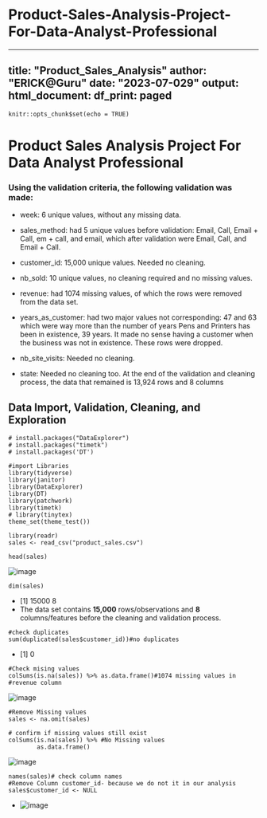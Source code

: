# Product-Sales-Analysis-Project-For-Data-Analyst-Professional

---
title: "Product_Sales_Analysis"
author: "ERICK@Guru"
date: "2023-07-029"
output:
  html_document:
    df_print: paged
---

```{r setup, include=FALSE}
knitr::opts_chunk$set(echo = TRUE)
```

# Product Sales Analysis Project For Data Analyst Professional

### Using the validation criteria, the following validation was made:

-   week: 6 unique values, without any missing data.

-   sales_method: had 5 unique values before validation: Email, Call, Email + Call, em + call, and email, which after validation were Email, Call, and Email + Call.

-   customer_id: 15,000 unique values. Needed no cleaning.

-   nb_sold: 10 unique values, no cleaning required and no missing values.

-   revenue: had 1074 missing values, of which the rows were removed from the data set.

-   years_as_customer: had two major values not corresponding: 47 and 63 which were way more than the number of years Pens and Printers has been in existence, 39 years. It made no sense having a customer when the business was not in existence. These rows were dropped.

-   nb_site_visits: Needed no cleaning.

-   state: Needed no cleaning too. At the end of the validation and cleaning process, the data that remained is 13,924 rows and 8 columns

## Data Import, Validation, Cleaning, and Exploration

```{r warning=FALSE, message=FALSE}
# install.packages("DataExplorer")
# install.packages("timetk")
# install.packages('DT')

#import Libraries
library(tidyverse)
library(janitor)
library(DataExplorer)
library(DT)
library(patchwork)
library(timetk)
# library(tinytex)
theme_set(theme_test())
```

```{r warning=FALSE, message=FALSE}
library(readr)
sales <- read_csv("product_sales.csv")

head(sales)
```
![image](https://github.com/user-attachments/assets/5de8b150-63ef-42c9-b168-1c4edacc8e57)
```{r warning=FALSE, message=FALSE}
dim(sales)
```
- [1] 15000     8
- The data set contains **15,000** rows/observations and **8** columns/features before the cleaning and validation process.
```{r warning=FALSE, message=FALSE}
#check duplicates
sum(duplicated(sales$customer_id))#no duplicates
```
- [1] 0
```{r warning=FALSE, message=FALSE}
#Check mising values
colSums(is.na(sales)) %>% as.data.frame()#1074 missing values in #revenue column
```
![image](https://github.com/user-attachments/assets/db155f40-46d1-4a03-97b8-9cb8c5cee864)
```{r warning=FALSE, message=FALSE}
#Remove Missing values
sales <- na.omit(sales)
```
```{r warning=FALSE, message=FALSE}
# confirm if missing values still exist
colSums(is.na(sales)) %>% #No Missing values
        as.data.frame()
```
![image](https://github.com/user-attachments/assets/a322aa88-6dd6-4f67-bb6f-f65323a3194e)
```{r warning=FALSE, message=FALSE}
names(sales)# check column names
#Remove Column customer_id- because we do not it in our analysis
sales$customer_id <- NULL
```
- ![image](https://github.com/user-attachments/assets/dcb21f9c-a4f1-4684-84a5-d507acebe418)


